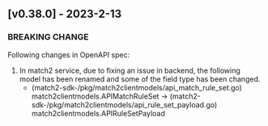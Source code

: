 <a name="v0.38.0"></a>

## [v0.38.0] - 2023-2-13

### BREAKING CHANGE

Following changes in OpenAPI spec:

1. In match2 service, due to fixing an issue in backend, the following model has been renamed and some of the field type has been changed.
    - (match2-sdk-/pkg/match2clientmodels/api_match_rule_set.go) match2clientmodels.APIMatchRuleSet -> (match2-sdk-/pkg/match2clientmodels/api_rule_set_payload.go) match2clientmodels.APIRuleSetPayload 
